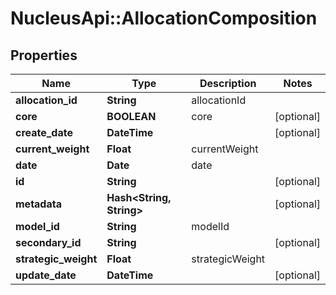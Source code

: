 # NucleusApi::AllocationComposition

## Properties
Name | Type | Description | Notes
------------ | ------------- | ------------- | -------------
**allocation_id** | **String** | allocationId | 
**core** | **BOOLEAN** | core | [optional] 
**create_date** | **DateTime** |  | [optional] 
**current_weight** | **Float** | currentWeight | 
**date** | **Date** | date | 
**id** | **String** |  | [optional] 
**metadata** | **Hash&lt;String, String&gt;** |  | [optional] 
**model_id** | **String** | modelId | 
**secondary_id** | **String** |  | [optional] 
**strategic_weight** | **Float** | strategicWeight | 
**update_date** | **DateTime** |  | [optional] 


